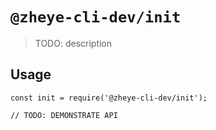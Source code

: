 # `@zheye-cli-dev/init`

> TODO: description

## Usage

```
const init = require('@zheye-cli-dev/init');

// TODO: DEMONSTRATE API
```
